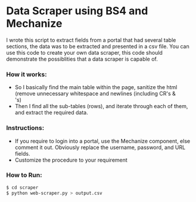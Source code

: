 # Data Scraper using BS4 and Mechanize


I wrote this script to extract fields from a portal that had several table sections, the data was to be extracted and presented in a csv file.
You can use this code to create your own data scraper, this code should demonstrate the possiblities that a data scraper is capable of.

### How it works:
- So I basically find the main table within the page, sanitize the html (remove unnecessary whitespace and newlines (including CR's & <br>'s)
- Then I find all the sub-tables (rows), and iterate through each of them, and extract the required data.

### Instructions:

- If you require to login into a portal, use the Mechanize component, else comment it out. Obviously replace the username, password, and URL fields.
- Customize the procedure to your requirement

### How to Run:

```sh
$ cd scraper
$ python web-scraper.py > output.csv
```

